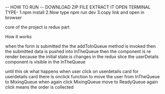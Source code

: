 -- HOW TO RUN --
DOWNLOAD ZIP FILE
EXTRACT IT
OPEN TERMINAL
TYPE- 1.npm install
2.Now type npm run dev
3.copy link and open in browser

core of the project is redux part

How it works

when the form is submitted the the addToInQueue method is invoked then the submitted data is pushed into InTheQueue then the component is re render because the initial state is changes in the redux slice the userDetails component is visible in the InTheQueue

until this ok what happens when user click on userdetails card for userdetails card there is onclick function to move the user from InTheQueue to MixingQueue when again click MixingQueue move to ReadyQueue again click means the order is collected
